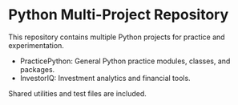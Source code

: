 # Python Multi-Project Repository

This repository contains multiple Python projects for practice and experimentation.

- PracticePython: General Python practice modules, classes, and packages.
- InvestorIQ: Investment analytics and financial tools.

Shared utilities and test files are included.